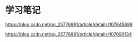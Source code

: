 # 学习笔记

https://blog.csdn.net/qq_25776891/article/details/107645888

https://blog.csdn.net/qq_25776891/article/details/107690134